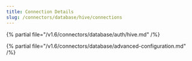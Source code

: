 ```yaml
---
title: Connection Details
slug: /connectors/database/hive/connections
---
```


{% partial file="/v1.6/connectors/database/auth/hive.md" /%}

{% partial file="/v1.6/connectors/database/advanced-configuration.md" /%}